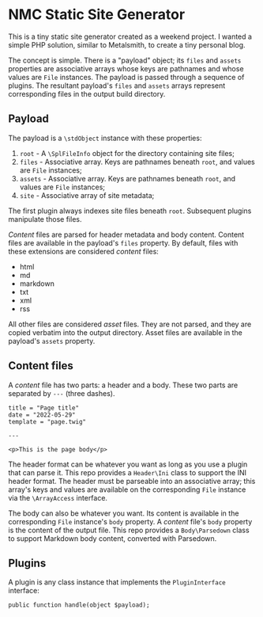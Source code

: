 # NMC Static Site Generator

This is a tiny static site generator created as a weekend project. I wanted a simple
PHP solution, similar to Metalsmith, to create a tiny personal blog.

The concept is simple. There is a "payload" object; its `files` and `assets` properties
are associative arrays whose keys are pathnames and whose values are `File` instances. 
The payload is passed through a sequence of plugins. The resultant payload's `files`
and `assets` arrays represent corresponding files in the output build directory.

## Payload

The payload is a `\stdObject` instance with these properties:

1. `root` - A `\SplFileInfo` object for the directory containing site files;
2. `files` - Associative array. Keys are pathnames beneath `root`, and values are `File` instances;
3. `assets` - Associative array. Keys are pathnames beneath `root`, and values are `File` instances;
4. `site` - Associative array of site metadata;

The first plugin always indexes site files beneath `root`. Subsequent plugins manipulate those files.

_Content_ files are parsed for header metadata and body content. Content files are 
available in the payload's `files` property. By default, files with these extensions 
are considered _content_ files:

* html
* md
* markdown
* txt
* xml
* rss

All other files are considered _asset_ files. They are not parsed, and they are copied verbatim into 
the output directory. Asset files are available in the payload's `assets` property.

## Content files

A _content_ file has two parts: a header and a body. These two parts are separated by `---` (three dashes).

```
title = "Page title"
date = "2022-05-29"
template = "page.twig"

---

<p>This is the page body</p>
```

The header format can be whatever you want as long as you use a plugin that can parse it. This repo
provides a `Header\Ini` class to support the INI header format. The header must be parseable
into an associative array; this array's keys and values are available on the corresponding 
`File` instance via the `\ArrayAccess` interface.

The body can also be whatever you want. Its content is available in the corresponding `File`
instance's `body` property. A _content_ file's `body` property is the content of the output file.
This repo provides a `Body\Parsedown` class to support Markdown body content, converted with Parsedown.

## Plugins

A plugin is any class instance that implements the `PluginInterface` interface:

```
public function handle(object $payload);
```
